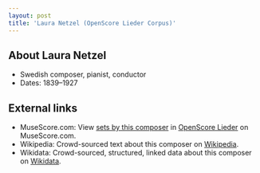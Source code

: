 ```yaml
---
layout: post
title: 'Laura Netzel (OpenScore Lieder Corpus)'
---
```


## About Laura Netzel

- Swedish composer, pianist, conductor
- Dates: 1839–1927

## External links

- MuseScore.com: View [sets by this composer] in [OpenScore Lieder] on MuseScore.com.
- Wikipedia: Crowd-sourced text about this composer on [Wikipedia].
- Wikidata: Crowd-sourced, structured, linked data about this composer on [Wikidata].

[Wikipedia]: https://en.wikipedia.org/wiki/Laura_Netzel
[Wikidata]: https://www.wikidata.org/wiki/Q4989335
[sets by this composer]: https://musescore.com/openscore-lieder-corpus/sets?order=title&text=Netzel,+Laura
[OpenScore Lieder]: https://musescore.com/openscore-lieder-corpus

